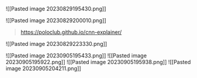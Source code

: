 ![[Pasted image 20230829195430.png]]

![[Pasted image 20230829200010.png]]

> https://poloclub.github.io/cnn-explainer/

![[Pasted image 20230829223330.png]]

![[Pasted image 20230905195433.png]]
![[Pasted image 20230905195922.png]]
![[Pasted image 20230905195938.png]]
![[Pasted image 20230905204211.png]]